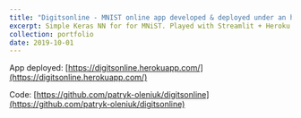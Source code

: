 ```yaml
---
title: "Digitsonline - MNIST online app developed & deployed under an hour, for free"
excerpt: Simple Keras NN for for MNiST. Played with Streamlit + Heroku and developed an app template on GitHub. Also, wrote an <a href="/talks/2020-05-10-streamlit-heroku">article</a> about it. Try it yourself! <a href="https://digitsonline.herokuapp.com/" target="_blank">https://digitsonline.herokuapp.com</a> <br/><img src='/images/digitsonline.gif' width=300>
collection: portfolio
date: 2019-10-01
---
```


App deployed: [https://digitsonline.herokuapp.com/](https://digitsonline.herokuapp.com/)

Code: [https://github.com/patryk-oleniuk/digitsonline](https://github.com/patryk-oleniuk/digitsonline)


